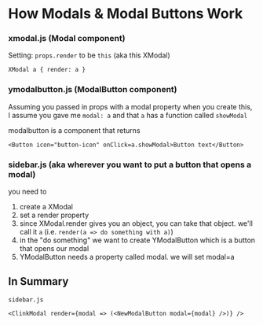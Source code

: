 # How Modals & Modal Buttons Work

### xmodal.js (Modal component)
Setting: `props.render` to be `this` (aka this XModal)

`XModal a { render: a }`

### ymodalbutton.js (ModalButton component)
Assuming you passed in props with a modal property
when you create this, I assume you gave me
`modal: a`
and that `a` has a function called `showModal`

modalbutton is a component that returns
```
<Button icon="button-icon" onClick=a.showModal>Button text</Button>
```

### sidebar.js (aka wherever you want to put a button that opens a modal)

you need to
1. create a XModal
2. set a render property
3. since XModal.render gives you an object, you can take that object. 
we'll call it `a` (i.e. `render(a => do something with a)`)
4. in the "do something" we want to create YModalButton which is a button
that opens our modal 
5. YModalButton needs a property called modal. we will set modal=a


## In Summary
```
sidebar.js

<ClinkModal render={modal => (<NewModalButton modal={modal} />)} />
```

